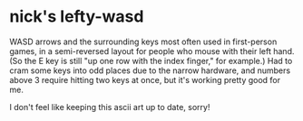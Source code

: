 # nick's lefty-wasd

WASD arrows and the surrounding keys most often used in first-person games, in a
semi-reversed layout for people who mouse with their left hand. (So the E key is
still "up one row with the index finger," for example.) Had to cram some keys
into odd places due to the narrow hardware, and numbers above 3 require hitting
two keys at once, but it's working pretty good for me.

I don't feel like keeping this ascii art up to date, sorry!

